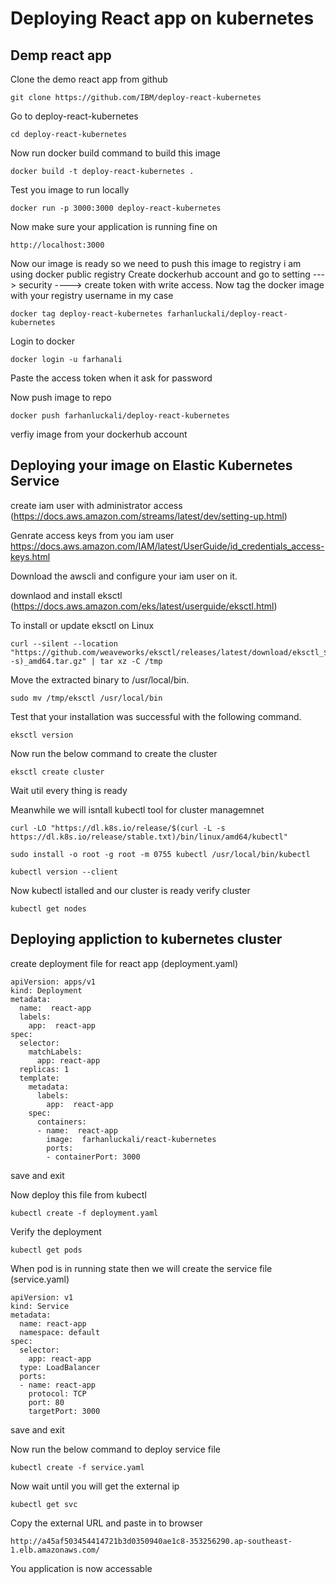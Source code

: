# Deploying React app on kubernetes

## Demp react app 

Clone the demo react app from github 

    git clone https://github.com/IBM/deploy-react-kubernetes

Go to deploy-react-kubernetes 

    cd deploy-react-kubernetes

Now run docker build command to build this image 

    docker build -t deploy-react-kubernetes .

Test you image to run locally 

    docker run -p 3000:3000 deploy-react-kubernetes

Now make sure your application is running fine on 

    http://localhost:3000


Now our image is ready so we need to push this image to registry i am using docker public registry 
Create dockerhub account and go to setting ---> security ----> create token with write access.
Now tag the docker image with your registry username in my case 

    docker tag deploy-react-kubernetes farhanluckali/deploy-react-kubernetes

Login to docker  

    docker login -u farhanali 
Paste the access token when it ask for password 

Now push image to repo 

    docker push farhanluckali/deploy-react-kubernetes

verfiy image from your dockerhub account 


## Deploying your image on  Elastic Kubernetes Service 

create iam user with administrator access (https://docs.aws.amazon.com/streams/latest/dev/setting-up.html)

Genrate access keys from you iam user https://docs.aws.amazon.com/IAM/latest/UserGuide/id_credentials_access-keys.html

Download the awscli and configure your iam user on it.

downlaod and install eksctl  (https://docs.aws.amazon.com/eks/latest/userguide/eksctl.html)

To install or update eksctl on Linux

    curl --silent --location "https://github.com/weaveworks/eksctl/releases/latest/download/eksctl_$(uname -s)_amd64.tar.gz" | tar xz -C /tmp
Move the extracted binary to /usr/local/bin.

    sudo mv /tmp/eksctl /usr/local/bin

Test that your installation was successful with the following command.

    eksctl version


Now run the below command to create the cluster 

    eksctl create cluster

Wait util every thing is ready 

Meanwhile we will isntall kubectl tool for cluster managemnet 

    curl -LO "https://dl.k8s.io/release/$(curl -L -s https://dl.k8s.io/release/stable.txt)/bin/linux/amd64/kubectl"

    sudo install -o root -g root -m 0755 kubectl /usr/local/bin/kubectl

    kubectl version --client

Now kubectl istalled and our cluster is ready 
verify cluster 

    kubectl get nodes 


## Deploying appliction to kubernetes cluster 


create deployment file for react app (deployment.yaml)

    apiVersion: apps/v1
    kind: Deployment
    metadata:
      name:  react-app
      labels:
        app:  react-app
    spec:
      selector:
        matchLabels:
          app: react-app
      replicas: 1
      template:
        metadata:
          labels:
            app:  react-app
        spec:
          containers:
          - name:  react-app
            image:  farhanluckali/react-kubernetes
            ports:
            - containerPort: 3000

save and exit 

Now deploy this file from kubectl 

    kubectl create -f deployment.yaml 

Verify the deployment 

    kubectl get pods 

When pod is in running state then we will create the service file (service.yaml)


    apiVersion: v1
    kind: Service
    metadata:
      name: react-app
      namespace: default
    spec:
      selector:
        app: react-app
      type: LoadBalancer
      ports:
      - name: react-app
        protocol: TCP
        port: 80
        targetPort: 3000

save and exit 

Now run the below command to deploy service file 

    kubectl create -f service.yaml 

Now wait until you will get the external ip 

    kubectl get svc 


Copy the external URL and paste in to browser 

    http://a45af503454414721b3d0350940ae1c8-353256290.ap-southeast-1.elb.amazonaws.com/


You application is now accessable 